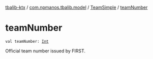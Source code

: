 [tbalib-ktx](../../index.md) / [com.npmanos.tbalib.model](../index.md) / [TeamSimple](index.md) / [teamNumber](./team-number.md)

# teamNumber

`val teamNumber: `[`Int`](https://kotlinlang.org/api/latest/jvm/stdlib/kotlin/-int/index.html)

Official team number issued by FIRST.


